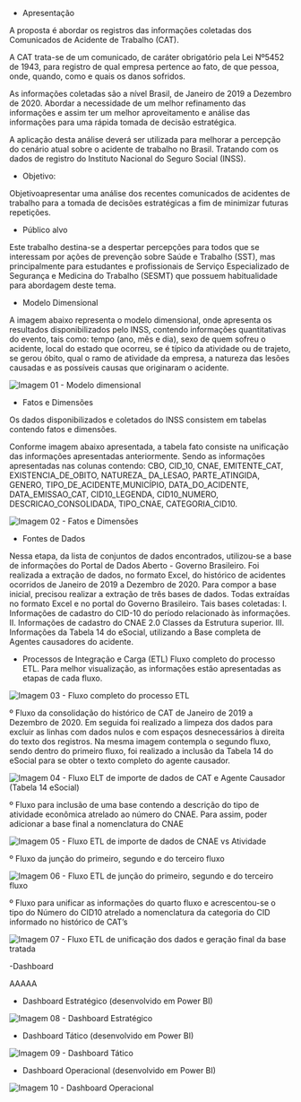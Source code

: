 - Apresentação

A proposta é abordar os registros das informações coletadas dos Comunicados de Acidente de Trabalho (CAT).

A CAT trata-se de um comunicado, de caráter obrigatório pela Lei Nº5452 de 1943, para registro de qual empresa pertence ao fato, de que pessoa, onde, quando, como e quais os danos sofridos.

As informações coletadas são a nível Brasil, de Janeiro de 2019 a Dezembro de 2020. Abordar a necessidade de um melhor refinamento das informações e assim ter um melhor aproveitamento e análise das informações para uma rápida tomada de decisão estratégica.

A aplicação desta análise deverá ser utilizada para melhorar a percepção do cenário atual sobre o acidente de trabalho no Brasil. Tratando com os dados de registro do Instituto Nacional do Seguro Social (INSS).

- Objetivo:

Objetivoapresentar uma análise dos recentes comunicados de acidentes de trabalho para a tomada de decisões estratégicas a fim de minimizar futuras repetições.

- Público alvo

Este trabalho destina-se a despertar percepções para todos que se interessam por ações de prevenção sobre Saúde e Trabalho (SST), mas principalmente para estudantes e profissionais de Serviço Especializado de Segurança e Medicina do Trabalho (SESMT) que possuem habitualidade para abordagem deste tema.

- Modelo Dimensional

A imagem abaixo representa o modelo dimensional, onde apresenta os resultados disponibilizados pelo INSS, contendo informações quantitativas do evento, tais como: tempo (ano, mês e dia), sexo de quem sofreu o acidente, local do estado que ocorreu, se é típico da atividade ou de trajeto, se gerou óbito, qual o ramo de atividade da empresa, a natureza das lesões causadas e as possíveis causas que originaram o acidente.

![Imagem 01 - Modelo dimensional](https://github.com/Pedrovieira1274/TCC-PUC-Minas/assets/170687062/092394d6-320e-4ba2-b6b5-fa7042631156)

- Fatos e Dimensões

Os dados disponibilizados e coletados do INSS consistem em tabelas contendo fatos e dimensões.

Conforme imagem abaixo apresentada, a tabela fato consiste na unificação das informações apresentadas anteriormente. Sendo as informações apresentadas nas colunas contendo: CBO, CID_10, CNAE, EMITENTE_CAT, EXISTENCIA_DE_OBITO, NATUREZA_ DA_LESAO, PARTE_ATINGIDA, GENERO, TIPO_DE_ACIDENTE,MUNICÍPIO, DATA_DO_ACIDENTE, DATA_EMISSAO_CAT, CID10_LEGENDA, CID10_NUMERO, DESCRICAO_CONSOLIDADA, TIPO_CNAE, CATEGORIA_CID10.

![Imagem 02 - Fatos e Dimensões](https://github.com/Pedrovieira1274/TCC-PUC-Minas/assets/170687062/098e0a14-230a-4477-894c-e4dc3ac1722a)

- Fontes de Dados

Nessa etapa, da lista de conjuntos de dados encontrados, utilizou-se a base de informações do Portal de Dados Aberto - Governo Brasileiro. Foi realizada a extração de dados, no formato Excel, do histórico de acidentes ocorridos de Janeiro de 2019 a Dezembro de 2020. Para compor a base inicial, precisou realizar a extração de três bases de dados. Todas extraídas no formato Excel e no portal do Governo Brasileiro. Tais bases coletadas: I. Informações de cadastro do CID-10 do período relacionado às informações. II. Informações de cadastro do CNAE 2.0 Classes da Estrutura superior. III. Informações da Tabela 14 do eSocial, utilizando a Base completa de Agentes causadores do acidente.

- Processos de Integração e Carga (ETL)
Fluxo completo do processo ETL. Para melhor visualização, as informações estão apresentadas as etapas de cada fluxo.

![Imagem 03 - Fluxo completo do processo ETL](https://github.com/Pedrovieira1274/TCC-PUC-Minas/assets/170687062/766da54e-0143-4eb0-b796-01674f175b96)

º Fluxo da consolidação do histórico de CAT de Janeiro de 2019 a Dezembro de 2020. Em seguida foi realizado a limpeza dos dados para excluir as linhas com dados nulos e com espaços desnecessários à direita do texto dos registros. Na mesma imagem contempla o segundo fluxo, sendo dentro do primeiro fluxo, foi realizado a inclusão da Tabela 14 do eSocial para se obter o texto completo do agente causador.

![Imagem 04 - Fluxo ELT de importe de dados de CAT e Agente Causador (Tabela 14 eSocial)](https://github.com/Pedrovieira1274/TCC-PUC-Minas/assets/170687062/862f5920-f3ae-4fab-8295-301fe1973a4d)

º Fluxo para inclusão de uma base contendo a descrição do tipo de atividade econômica atrelado ao número do CNAE. Para assim, poder adicionar a base final a nomenclatura do CNAE

![Imagem 05 - Fluxo ETL de importe de dados de CNAE vs Atividade](https://github.com/Pedrovieira1274/TCC-PUC-Minas/assets/170687062/e691b194-999c-441c-bf6a-b0f25bca9389)

º Fluxo da junção do primeiro, segundo e do terceiro fluxo

![Imagem 06 - Fluxo ETL de junção do primeiro, segundo e do terceiro fluxo](https://github.com/Pedrovieira1274/TCC-PUC-Minas/assets/170687062/5a433184-d7a4-4009-9a5a-05915287cf0c)

º Fluxo para unificar as informações do quarto fluxo e acrescentou-se o tipo do Número do CID10 atrelado a nomenclatura da categoria do CID informado no histórico de CAT’s

![Imagem 07 - Fluxo ETL de unificação dos dados e geração final da base tratada](https://github.com/Pedrovieira1274/TCC-PUC-Minas/assets/170687062/42fbd382-cec5-4a30-9939-d50d01aa8b15)

-Dashboard

AAAAA

- Dashboard Estratégico (desenvolvido em Power BI)

![Imagem 08 - Dashboard Estratégico](https://github.com/Pedrovieira1274/TCC-PUC-Minas/assets/170687062/33043e84-9160-4e74-9206-a067a36bbc5d)

- Dashboard Tático (desenvolvido em Power BI)

![Imagem 09 - Dashboard Tático](https://github.com/Pedrovieira1274/TCC-PUC-Minas/assets/170687062/cdc6014c-eb61-436b-b142-63f23af7202b)

- Dashboard Operacional (desenvolvido em Power BI)

![Imagem 10 - Dashboard Operacional](https://github.com/Pedrovieira1274/TCC-PUC-Minas/assets/170687062/f5bf7546-328c-4e4c-b84c-a263791aef4f)


